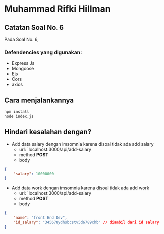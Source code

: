 # Muhammad Rifki Hillman

## Catatan Soal No. 6

Pada Soal No. 6,

### Defendencies yang digunakan:

- Express Js
- Mongoose
- Ejs
- Cors
- axios

## Cara menjalankannya

```bash
npm install
node index,js
```

## Hindari kesalahan dengan?

- Add data salary dengan imsomnia karena disoal tidak ada add salary 
    - url: `localhost:3000/api/add-salary
    - method **POST**
    - body 
```json
{
    "salary": 10000000
}
```
- Add data work dengan imsomnia karena disoal tidak ada add work
    - url: `localhost:3000/api/add-salary
    - method **POST**
    - body 
```json
{
    "name": "front End Dev",
    "id_salary": "345678ydhsbcstv5d6789chb" // diambil dari id salary
}
```